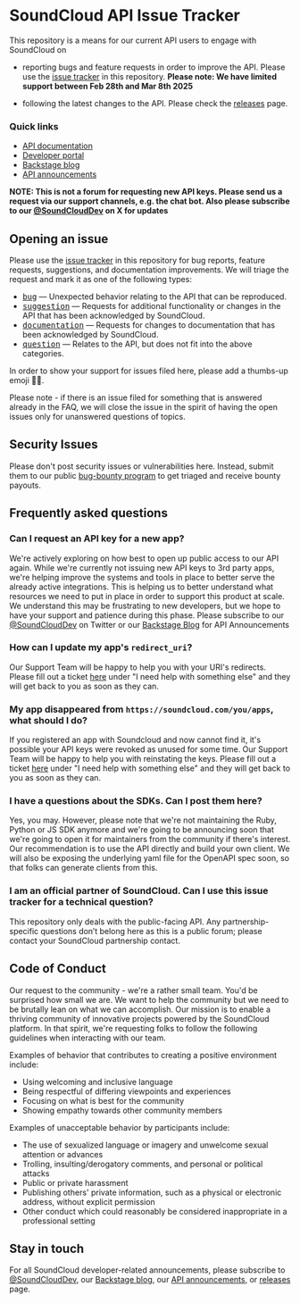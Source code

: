 # SoundCloud API Issue Tracker 
This repository is a means for our current API users to engage with SoundCloud on
*  reporting bugs and feature requests in order to improve the API. 
Please use the [issue tracker] in this repository.
**Please note: We have limited support between Feb 28th and Mar 8th 2025**

* following the latest changes to the API. 
Please check the [releases] page.

### Quick links
* [API documentation] 
* [Developer portal]
* [Backstage blog]
* [API announcements]

**NOTE: This is not a forum for requesting new API keys. Please send us a request via our support channels, e.g. the chat bot. Also please subscribe to our [@SoundCloudDev] on X for updates**

## Opening an issue
Please use the [issue tracker] in this repository for bug reports, feature requests, suggestions, and documentation improvements. We will triage the request and mark it as one of the following types:

- <kbd>[bug]</kbd> — Unexpected behavior relating to the API that can be reproduced.
- <kbd>[suggestion]</kbd> — Requests for additional functionality or changes in the API that has been acknowledged by SoundCloud.
- <kbd>[documentation]</kbd> — Requests for changes to documentation that has been acknowledged by SoundCloud.
- <kbd>[question]</kbd> — Relates to the API, but does not fit into the above categories.

In order to show your support for issues filed here, please add a thumbs-up emoji 👍🏽. 

Please note - if there is an issue filed for something that is answered already in the FAQ, we will close the issue in the spirit of having the open issues only for unanswered questions of topics. 

## Security Issues
Please don't post security issues or vulnerabilities here. Instead, submit them to our public [bug-bounty program] to get triaged and receive bounty payouts.

## Frequently asked questions
### Can I request an API key for a new app?
We're actively exploring on how best to open up public access to our API again. While we're currently not issuing new API keys to 3rd party apps, we're helping improve the systems and tools in place to better serve the already active integrations. This is helping us to better understand what resources we need to put in place in order to support this product at scale. We understand this may be frustrating to new developers, but we hope to have your support and patience during this phase. Please subscribe to our [@SoundCloudDev] on Twitter or our [Backstage Blog] for API Announcements

### How can I update my app's `redirect_uri`?
Our Support Team will be happy to help you with your URI's redirects. Please fill out a ticket [here] under "I need help with something else" and they will get back to you as soon as they can.

### My app disappeared from `https://soundcloud.com/you/apps`, what should I do?
If you registered an app with Soundcloud and now cannot find it, it's possible your API keys were revoked as unused for some time.
Our Support Team will be happy to help you with reinstating the keys. Please fill out a ticket [here] under "I need help with something else" and they will get back to you as soon as they can.

### I have a questions about the SDKs. Can I post them here?
Yes, you may. However, please note that we're not maintaining the Ruby, Python or JS SDK anymore and we're going to be announcing soon that we're going to open it for maintainers from the community if there's interest. Our recommendation is to use the API directly and build your own client. We will also be exposing the underlying yaml file for the OpenAPI spec soon, so that folks can generate clients from this. 

### I am an official partner of SoundCloud. Can I use this issue tracker for a technical question?
This repository only deals with the public-facing API. Any partnership-specific questions don’t belong here as this is a public forum; please contact your SoundCloud partnership contact.

## Code of Conduct
Our request to the community - we're a rather small team. You'd be surprised how small we are. We want to help the community but we need to be brutally lean on what we can accomplish. Our mission is to enable a thriving community of innovative projects powered by the SoundCloud platform. In that spirit, we're requesting folks to follow the following guidelines when interacting with our team. 

Examples of behavior that contributes to creating a positive environment include:
- Using welcoming and inclusive language
- Being respectful of differing viewpoints and experiences
- Focusing on what is best for the community
- Showing empathy towards other community members

Examples of unacceptable behavior by participants include:
- The use of sexualized language or imagery and unwelcome sexual attention or advances
- Trolling, insulting/derogatory comments, and personal or political attacks
- Public or private harassment
- Publishing others' private information, such as a physical or electronic address, without explicit permission
- Other conduct which could reasonably be considered inappropriate in a professional setting

## Stay in touch
For all SoundCloud developer-related announcements, please subscribe to [@SoundCloudDev], our [Backstage blog], our [API announcements], or [releases] page.

[@SoundCloudDev]: https://twitter.com/soundclouddev
[Backstage Blog]: https://developers.soundcloud.com/blog/
[API documentation]: https://developers.soundcloud.com/docs/api/reference
[Developer portal]: https://developers.soundcloud.com/
[issue tracker]: https://www.github.com/soundcloud/api/issues
[Javascript SDK]: https://github.com/soundcloud/soundcloud-javascript
[API announcements]: https://developers.soundcloud.com/blog/category/api
[releases]: https://github.com/soundcloud/api/releases 

[bug]: https://github.com/soundcloud/api/labels/bug
[suggestion]: https://github.com/soundcloud/api/labels/suggestion
[documentation]: https://github.com/soundcloud/api/labels/documentation
[question]: https://github.com/soundcloud/api/labels/question

[wontfix]:  https://github.com/soundcloud/api/labels/wontfix
[offtopic]:  https://github.com/soundcloud/api/labels/offtopic
[duplicate]:  https://github.com/soundcloud/api/labels/duplicate
[more info needed]: https://github.com/soundcloud/api/labels/more%20info%20needed
[inactive]:  https://github.com/soundcloud/api/labels/inactive

[bug-bounty program]: https://bugcrowd.com/soundcloud
[here]:https://help.soundcloud.com/hc/en-us/requests/new?ticket_form_id=581048
